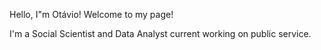 Hello, I"m Otávio! Welcome to my page!

I'm a Social Scientist and Data Analyst current working on public service. 
